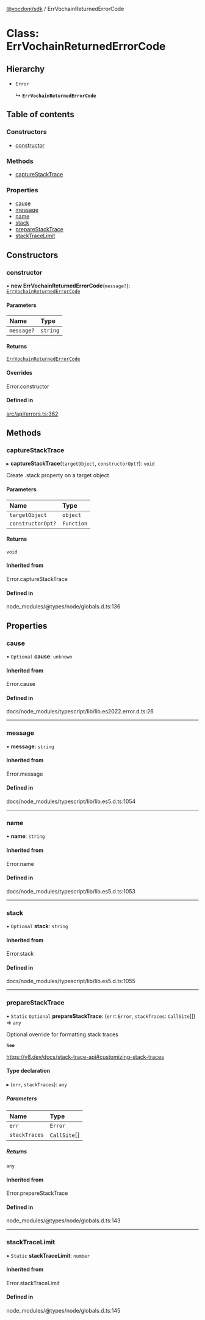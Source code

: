 [@vocdoni/sdk](/sdk) / ErrVochainReturnedErrorCode

# Class: ErrVochainReturnedErrorCode

## Hierarchy

- `Error`

  ↳ **`ErrVochainReturnedErrorCode`**

## Table of contents

### Constructors

- [constructor](ErrVochainReturnedErrorCode#constructor)

### Methods

- [captureStackTrace](ErrVochainReturnedErrorCode#capturestacktrace)

### Properties

- [cause](ErrVochainReturnedErrorCode#cause)
- [message](ErrVochainReturnedErrorCode#message)
- [name](ErrVochainReturnedErrorCode#name)
- [stack](ErrVochainReturnedErrorCode#stack)
- [prepareStackTrace](ErrVochainReturnedErrorCode#preparestacktrace)
- [stackTraceLimit](ErrVochainReturnedErrorCode#stacktracelimit)

## Constructors

### constructor

• **new ErrVochainReturnedErrorCode**(`message?`): [`ErrVochainReturnedErrorCode`](ErrVochainReturnedErrorCode)

#### Parameters

| Name | Type |
| :------ | :------ |
| `message?` | `string` |

#### Returns

[`ErrVochainReturnedErrorCode`](ErrVochainReturnedErrorCode)

#### Overrides

Error.constructor

#### Defined in

[src/api/errors.ts:362](https://github.com/vocdoni/vocdoni-sdk/blob/179c92b4cecfec787d968dc02b519f64ee15c5d3/src/api/errors.ts#L362)

## Methods

### captureStackTrace

▸ **captureStackTrace**(`targetObject`, `constructorOpt?`): `void`

Create .stack property on a target object

#### Parameters

| Name | Type |
| :------ | :------ |
| `targetObject` | `object` |
| `constructorOpt?` | `Function` |

#### Returns

`void`

#### Inherited from

Error.captureStackTrace

#### Defined in

node_modules/@types/node/globals.d.ts:136

## Properties

### cause

• `Optional` **cause**: `unknown`

#### Inherited from

Error.cause

#### Defined in

docs/node_modules/typescript/lib/lib.es2022.error.d.ts:26

___

### message

• **message**: `string`

#### Inherited from

Error.message

#### Defined in

docs/node_modules/typescript/lib/lib.es5.d.ts:1054

___

### name

• **name**: `string`

#### Inherited from

Error.name

#### Defined in

docs/node_modules/typescript/lib/lib.es5.d.ts:1053

___

### stack

• `Optional` **stack**: `string`

#### Inherited from

Error.stack

#### Defined in

docs/node_modules/typescript/lib/lib.es5.d.ts:1055

___

### prepareStackTrace

▪ `Static` `Optional` **prepareStackTrace**: (`err`: `Error`, `stackTraces`: `CallSite`[]) => `any`

Optional override for formatting stack traces

**`See`**

https://v8.dev/docs/stack-trace-api#customizing-stack-traces

#### Type declaration

▸ (`err`, `stackTraces`): `any`

##### Parameters

| Name | Type |
| :------ | :------ |
| `err` | `Error` |
| `stackTraces` | `CallSite`[] |

##### Returns

`any`

#### Inherited from

Error.prepareStackTrace

#### Defined in

node_modules/@types/node/globals.d.ts:143

___

### stackTraceLimit

▪ `Static` **stackTraceLimit**: `number`

#### Inherited from

Error.stackTraceLimit

#### Defined in

node_modules/@types/node/globals.d.ts:145
